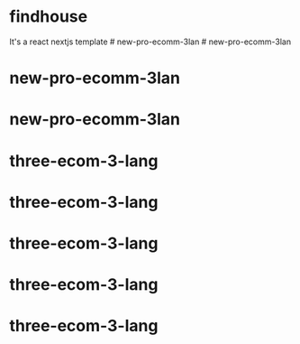 # findhouse
It's a react nextjs template
#   n e w - p r o - e c o m m - 3 l a n  
 # new-pro-ecomm-3lan
# new-pro-ecomm-3lan
# new-pro-ecomm-3lan
# three-ecom-3-lang
# three-ecom-3-lang
# three-ecom-3-lang
# three-ecom-3-lang
# three-ecom-3-lang
